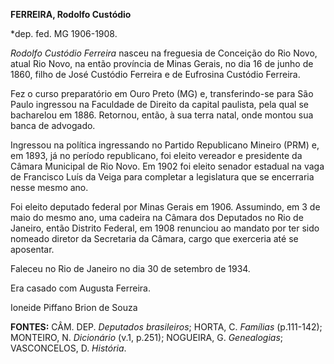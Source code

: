 **FERREIRA, Rodolfo Custódio**

\*dep. fed. MG 1906-1908.

*Rodolfo Custódio Ferreira* nasceu na freguesia de Conceição do Rio
Novo, atual Rio Novo, na então província de Minas Gerais, no dia 16 de
junho de 1860, filho de José Custódio Ferreira e de Eufrosina Custódio
Ferreira.

Fez o curso preparatório em Ouro Preto (MG) e, transferindo-se para São
Paulo ingressou na Faculdade de Direito da capital paulista, pela qual
se bacharelou em 1886. Retornou, então, à sua terra natal, onde montou
sua banca de advogado.

Ingressou na política ingressando no Partido Republicano Mineiro (PRM)
e, em 1893, já no período republicano, foi eleito vereador e presidente
da Câmara Municipal de Rio Novo. Em 1902 foi eleito senador estadual na
vaga de Francisco Luís da Veiga para completar a legislatura que se
encerraria nesse mesmo ano.

Foi eleito deputado federal por Minas Gerais em 1906. Assumindo, em 3 de
maio do mesmo ano, uma cadeira na Câmara dos Deputados no Rio de
Janeiro, então Distrito Federal, em 1908 renunciou ao mandato por ter
sido nomeado diretor da Secretaria da Câmara, cargo que exerceria até se
aposentar.

Faleceu no Rio de Janeiro no dia 30 de setembro de 1934.

Era casado com Augusta Ferreira.

Ioneide Piffano Brion de Souza

**FONTES:** CÂM. DEP. *Deputados brasileiros*; HORTA, C. *Famílias*
(p.111-142); MONTEIRO, N. *Dicionário* (v.1, p.251); NOGUEIRA, G.
*Genealogias*; VASCONCELOS, D. *História*.
